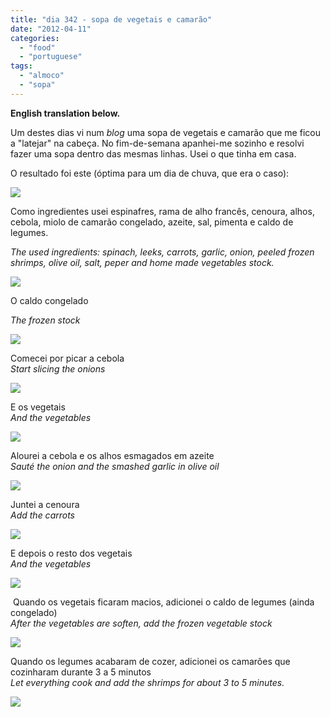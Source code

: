 ```yaml
---
title: "dia 342 - sopa de vegetais e camarão"
date: "2012-04-11"
categories: 
  - "food"
  - "portuguese"
tags: 
  - "almoco"
  - "sopa"
---
```


**English translation below.**  
  
Um destes dias vi num _blog_ uma sopa de vegetais e camarão que me ficou a "latejar" na cabeça. No fim-de-semana apanhei-me sozinho e resolvi fazer uma sopa dentro das mesmas linhas. Usei o que tinha em casa.  
  
O resultado foi este (óptima para um dia de chuva, que era o caso):  
  

[![](images/CC+-+Sopa+de+vegetais+e+camara%CC%83o+9.jpg)](http://3.bp.blogspot.com/-hridHII2nNk/T4X-XJLOeKI/AAAAAAAAE7w/99OBom6qiLo/s1600/CC+-+Sopa+de+vegetais+e+camara%CC%83o+9.jpg)

  
  
  

Como ingredientes usei espinafres, rama de alho francês, cenoura, alhos, cebola, miolo de camarão congelado, azeite, sal, pimenta e caldo de legumes.  
  
_The used ingredients: spinach, leeks, carrots, garlic, onion, peeled frozen shrimps, olive oil, salt, peper and home made vegetables stock._

  

[![](images/CC+-+Sopa+de+vegetais+e+camara%CC%83o+1.jpg)](http://4.bp.blogspot.com/-NB8yMrJOjAg/T4X93Gyj4RI/AAAAAAAAE6w/XwmV39Mh3Iw/s1600/CC+-+Sopa+de+vegetais+e+camara%CC%83o+1.jpg)

  

O caldo congelado

_The frozen stock_

[![](images/CC+-+Sopa+de+vegetais+e+camara%CC%83o+7.jpg)](http://2.bp.blogspot.com/-NmUPR_nmsjs/T4X-OxE8hLI/AAAAAAAAE7g/JwbYWi3sGOc/s1600/CC+-+Sopa+de+vegetais+e+camara%CC%83o+7.jpg)

  

Comecei por picar a cebola  
_Start slicing the onions_

[![](images/CC+-+Sopa+de+vegetais+e+camara%CC%83o+2.jpg)](http://3.bp.blogspot.com/-_uxRBNAnhPY/T4X95n2pXdI/AAAAAAAAE64/nMoyCtuC-xE/s1600/CC+-+Sopa+de+vegetais+e+camara%CC%83o+2.jpg)

  

E os vegetais  
_And the vegetables_

[![](images/CC+-+Sopa+de+vegetais+e+camara%CC%83o+3.jpg)](http://1.bp.blogspot.com/-7cUuUkuKRHI/T4X9-YLFbpI/AAAAAAAAE7A/1t_iAIegGGs/s1600/CC+-+Sopa+de+vegetais+e+camara%CC%83o+3.jpg)

  

Alourei a cebola e os alhos esmagados em azeite  
_Sauté the onion and the smashed garlic in olive oil_

[![](images/CC+-+Sopa+de+vegetais+e+camara%CC%83o+4.jpg)](http://3.bp.blogspot.com/-RczPI-LsYaI/T4X-Cq46eSI/AAAAAAAAE7I/ri2XCHu9Y9w/s1600/CC+-+Sopa+de+vegetais+e+camara%CC%83o+4.jpg)

  

Juntei a cenoura  
_Add the carrots_

[![](images/CC+-+Sopa+de+vegetais+e+camara%CC%83o+5.jpg)](http://2.bp.blogspot.com/-vlDpAvm8dvE/T4X-Ft5QJHI/AAAAAAAAE7Q/gd0Th6KpsKI/s1600/CC+-+Sopa+de+vegetais+e+camara%CC%83o+5.jpg)

  

E depois o resto dos vegetais  
_And the vegetables_

[![](images/CC+-+Sopa+de+vegetais+e+camara%CC%83o+6.jpg)](http://4.bp.blogspot.com/-k2Be46kTKlY/T4X-JF4Yu3I/AAAAAAAAE7Y/kcguoPUPsqA/s1600/CC+-+Sopa+de+vegetais+e+camara%CC%83o+6.jpg)

  

 Quando os vegetais ficaram macios, adicionei o caldo de legumes (ainda congelado)  
_After the vegetables are soften, add the frozen vegetable stock_

[![](images/CC+-+Sopa+de+vegetais+e+camara%CC%83o+8.jpg)](http://3.bp.blogspot.com/-MHfr0nYrvyQ/T4X-R9SB0YI/AAAAAAAAE7o/TqwORrP_1CQ/s1600/CC+-+Sopa+de+vegetais+e+camara%CC%83o+8.jpg)

  

Quando os legumes acabaram de cozer, adicionei os camarões que cozinharam durante 3 a 5 minutos  
_Let everything cook and add the shrimps for about 3 to 5 minutes._

[![](images/CC+-+Sopa+de+vegetais+e+camara%CC%83o+9.jpg)](http://3.bp.blogspot.com/-hridHII2nNk/T4X-XJLOeKI/AAAAAAAAE7w/99OBom6qiLo/s1600/CC+-+Sopa+de+vegetais+e+camara%CC%83o+9.jpg)
